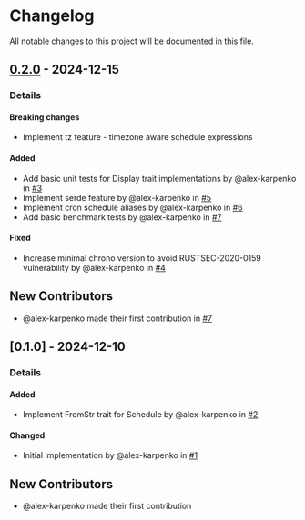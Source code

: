# Changelog

All notable changes to this project will be documented in this file.

## [0.2.0] - 2024-12-15
### Details
#### Breaking changes
- Implement tz feature - timezone aware schedule expressions

#### Added
- Add basic unit tests for Display trait implementations by @alex-karpenko in [#3](https://github.com/alex-karpenko/cron-lite/pull/3)
- Implement serde feature by @alex-karpenko in [#5](https://github.com/alex-karpenko/cron-lite/pull/5)
- Implement cron schedule aliases by @alex-karpenko in [#6](https://github.com/alex-karpenko/cron-lite/pull/6)
- Add basic benchmark tests by @alex-karpenko in [#7](https://github.com/alex-karpenko/cron-lite/pull/7)

#### Fixed
- Increase minimal chrono version to avoid RUSTSEC-2020-0159 vulnerability by @alex-karpenko in [#4](https://github.com/alex-karpenko/cron-lite/pull/4)

## New Contributors
* @alex-karpenko made their first contribution in [#7](https://github.com/alex-karpenko/cron-lite/pull/7)

## [0.1.0] - 2024-12-10
### Details
#### Added
- Implement FromStr trait for Schedule by @alex-karpenko in [#2](https://github.com/alex-karpenko/cron-lite/pull/2)

#### Changed
- Initial implementation by @alex-karpenko in [#1](https://github.com/alex-karpenko/cron-lite/pull/1)

## New Contributors
* @alex-karpenko made their first contribution

[0.2.0]: https://github.com/alex-karpenko/cron-lite/compare/v0.1.0..v0.2.0

<!-- generated by git-cliff -->
